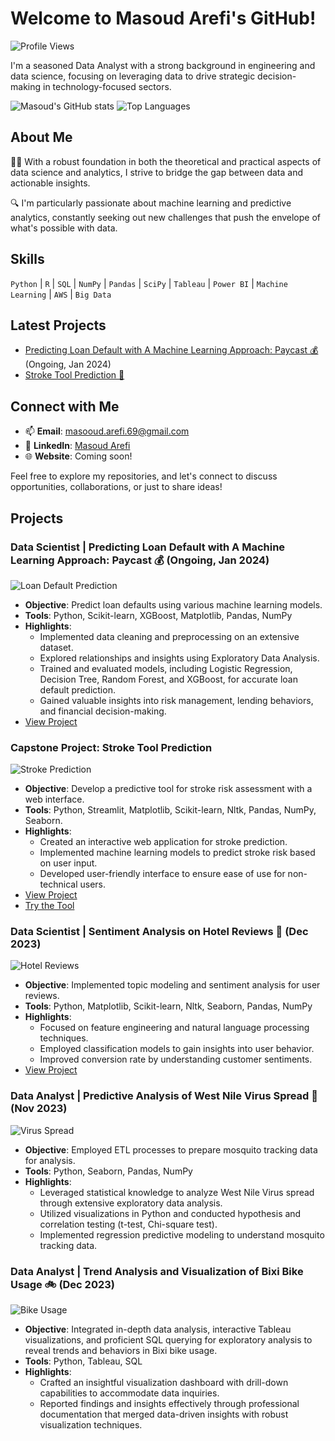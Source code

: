 # Welcome to Masoud Arefi's GitHub!

![Profile Views](https://komarev.com/ghpvc/?username=MaSOouD69&color=brightgreen)

I'm a seasoned Data Analyst with a strong background in engineering and data science, focusing on leveraging data to drive strategic decision-making in technology-focused sectors.

![Masoud's GitHub stats](https://github-readme-stats.vercel.app/api?username=MaSOouD69&show_icons=true&theme=radical)
![Top Languages](https://github-readme-stats.vercel.app/api/top-langs/?username=MaSOouD69&layout=compact&theme=radical)

## About Me
👨‍💻 With a robust foundation in both the theoretical and practical aspects of data science and analytics, I strive to bridge the gap between data and actionable insights.

🔍 I'm particularly passionate about machine learning and predictive analytics, constantly seeking out new challenges that push the envelope of what's possible with data.

## Skills
`Python` | `R` | `SQL` | `NumPy` | `Pandas` | `SciPy` | `Tableau` | `Power BI` | `Machine Learning` | `AWS` | `Big Data`

## Latest Projects
<!-- PROJECT:START -->
- [Predicting Loan Default with A Machine Learning Approach: Paycast 💰](https://github.com/MaSOouD69/Loan-prediction) (Ongoing, Jan 2024)
- [Stroke Tool Prediction 🧠](https://github.com/MaSOouD69/capstone-repo)
<!-- PROJECT:END -->

## Connect with Me
- 📫 **Email**: [masooud.arefi.69@gmail.com](mailto:masooud.arefi.69@gmail.com)
- 💼 **LinkedIn**: [Masoud Arefi](https://www.linkedin.com/in/masoud-arefi/)
- 🌐 **Website**: Coming soon!

Feel free to explore my repositories, and let's connect to discuss opportunities, collaborations, or just to share ideas!

## Projects
### Data Scientist | Predicting Loan Default with A Machine Learning Approach: Paycast 💰 (Ongoing, Jan 2024)
![Loan Default Prediction](images/5.%20Loan%20Default%20Prediction.png)
- **Objective**: Predict loan defaults using various machine learning models.
- **Tools**: Python, Scikit-learn, XGBoost, Matplotlib, Pandas, NumPy
- **Highlights**:
  - Implemented data cleaning and preprocessing on an extensive dataset.
  - Explored relationships and insights using Exploratory Data Analysis.
  - Trained and evaluated models, including Logistic Regression, Decision Tree, Random Forest, and XGBoost, for accurate loan default prediction.
  - Gained valuable insights into risk management, lending behaviors, and financial decision-making.
- [View Project](https://github.com/MaSOouD69/Loan-prediction)

### Capstone Project: Stroke Tool Prediction
![Stroke Prediction](images/Why%20we%20die.jpg)
- **Objective**: Develop a predictive tool for stroke risk assessment with a web interface.
- **Tools**: Python, Streamlit, Matplotlib, Scikit-learn, Nltk, Pandas, NumPy, Seaborn.
- **Highlights**:
  - Created an interactive web application for stroke prediction.
  - Implemented machine learning models to predict stroke risk based on user input.
  - Developed user-friendly interface to ensure ease of use for non-technical users.
- [View Project](https://github.com/MaSOouD69/capstone-repo)
- [Try the Tool](https://stroke-prediction-zmzmmwv9pbxyxg9ylsffdn.streamlit.app/)

### Data Scientist | Sentiment Analysis on Hotel Reviews 🏨 (Dec 2023)
![Hotel Reviews](images/3.%20Hotel%20Reviews.png)
- **Objective**: Implemented topic modeling and sentiment analysis for user reviews.
- **Tools**: Python, Matplotlib, Scikit-learn, Nltk, Seaborn, Pandas, NumPy
- **Highlights**:
  - Focused on feature engineering and natural language processing techniques.
  - Employed classification models to gain insights into user behavior.
  - Improved conversion rate by understanding customer sentiments.
- [View Project](https://github.com/MaSOouD69/hotel-reviews-assignment)

### Data Analyst | Predictive Analysis of West Nile Virus Spread 🦟 (Nov 2023)
![Virus Spread](images/2.%20Virus%20Spread.png)
- **Objective**: Employed ETL processes to prepare mosquito tracking data for analysis.
- **Tools**: Python, Seaborn, Pandas, NumPy
- **Highlights**:
  - Leveraged statistical knowledge to analyze West Nile Virus spread through extensive exploratory data analysis.
  - Utilized visualizations in Python and conducted hypothesis and correlation testing (t-test, Chi-square test).
  - Implemented regression predictive modeling to understand mosquito tracking data.

### Data Analyst | Trend Analysis and Visualization of Bixi Bike Usage 🚲 (Dec 2023)
![Bike Usage](images/1.%20Bike%20Usage.png)
- **Objective**: Integrated in-depth data analysis, interactive Tableau visualizations, and proficient SQL querying for exploratory analysis to reveal trends and behaviors in Bixi bike usage.
- **Tools**: Python, Tableau, SQL
- **Highlights**:
  - Crafted an insightful visualization dashboard with drill-down capabilities to accommodate data inquiries.
  - Reported findings and insights effectively through professional documentation that merged data-driven insights with robust visualization techniques.
